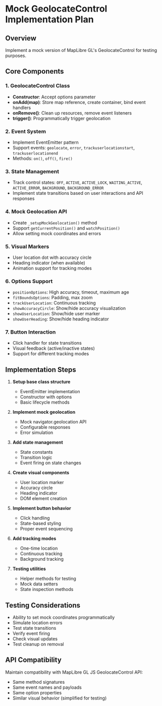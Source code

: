 # Mock GeolocateControl Implementation Plan

## Overview
Implement a mock version of MapLibre GL's GeolocateControl for testing purposes.

## Core Components

### 1. GeolocateControl Class
- **Constructor**: Accept options parameter
- **onAdd(map)**: Store map reference, create container, bind event handlers
- **onRemove()**: Clean up resources, remove event listeners
- **trigger()**: Programmatically trigger geolocation

### 2. Event System
- Implement EventEmitter pattern
- Support events: `geolocate`, `error`, `trackuserlocationstart`, `trackuserlocationend`
- Methods: `on()`, `off()`, `fire()`

### 3. State Management
- Track control states: `OFF`, `ACTIVE`, `ACTIVE_LOCK`, `WAITING_ACTIVE`, `ACTIVE_ERROR`, `BACKGROUND`, `BACKGROUND_ERROR`
- Implement state transitions based on user interactions and API responses

### 4. Mock Geolocation API
- Create `_setupMockGeolocation()` method
- Support `getCurrentPosition()` and `watchPosition()`
- Allow setting mock coordinates and errors

### 5. Visual Markers
- User location dot with accuracy circle
- Heading indicator (when available)
- Animation support for tracking modes

### 6. Options Support
- `positionOptions`: High accuracy, timeout, maximum age
- `fitBoundsOptions`: Padding, max zoom
- `trackUserLocation`: Continuous tracking
- `showAccuracyCircle`: Show/hide accuracy visualization
- `showUserLocation`: Show/hide user marker
- `showUserHeading`: Show/hide heading indicator

### 7. Button Interaction
- Click handler for state transitions
- Visual feedback (active/inactive states)
- Support for different tracking modes

## Implementation Steps

1. **Setup base class structure**
   - EventEmitter implementation
   - Constructor with options
   - Basic lifecycle methods

2. **Implement mock geolocation**
   - Mock navigator.geolocation API
   - Configurable responses
   - Error simulation

3. **Add state management**
   - State constants
   - Transition logic
   - Event firing on state changes

4. **Create visual components**
   - User location marker
   - Accuracy circle
   - Heading indicator
   - DOM element creation

5. **Implement button behavior**
   - Click handling
   - State-based styling
   - Proper event sequencing

6. **Add tracking modes**
   - One-time location
   - Continuous tracking
   - Background tracking

7. **Testing utilities**
   - Helper methods for testing
   - Mock data setters
   - State inspection methods

## Testing Considerations

- Ability to set mock coordinates programmatically
- Simulate location errors
- Test state transitions
- Verify event firing
- Check visual updates
- Test cleanup on removal

## API Compatibility

Maintain compatibility with MapLibre GL JS GeolocateControl API:
- Same method signatures
- Same event names and payloads
- Same option properties
- Similar visual behavior (simplified for testing)